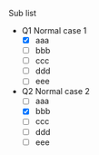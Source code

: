 Sub list

- Q1 Normal case 1
  - [x] aaa
  - [ ] bbb
  - [ ] ccc
  - [ ] ddd
  - [ ] eee
- Q2 Normal case 2
  - [ ] aaa
  - [x] bbb
  - [ ] ccc
  - [ ] ddd
  - [ ] eee
